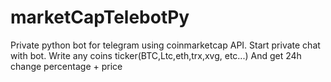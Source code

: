# marketCapTelebotPy
Private python bot for telegram using coinmarketcap API.
Start private chat with bot.
Write any coins ticker(BTC,Ltc,eth,trx,xvg, etc...)
And get 24h change percentage + price
